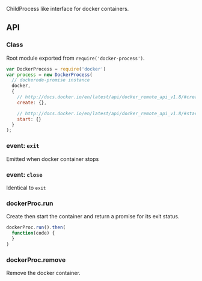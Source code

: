 
ChildProcess like interface for docker containers.

## API

### Class

Root module exported from `require('docker-process')`.

```js
var DockerProcess = require('docker')
var process = new DockerProcess(
  // dockerode-promise instance
  docker,
  {
    // http://docs.docker.io/en/latest/api/docker_remote_api_v1.8/#create-a-container
    create: {},

    // http://docs.docker.io/en/latest/api/docker_remote_api_v1.8/#start-a-container
    start: {}
  }
);
```

### event: `exit`

Emitted when docker container stops

### event: `close`

Identical to `exit`

### dockerProc.run

Create then start the container and return a promise for its exit
status.

```js
dockerProc.run().then(
  function(code) {
  }
)
```

### dockerProc.remove

Remove the docker container.
